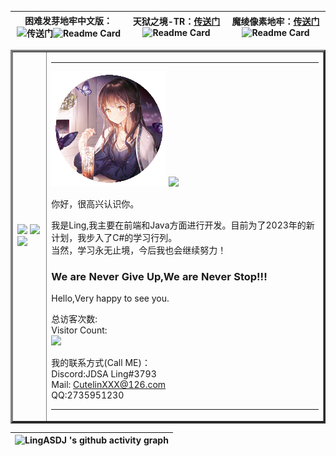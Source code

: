 <div align="center"> 
  
困难发芽地牢中文版：![传送门](https://github.com/LingASDJ/harder-sprouted-pd)![Readme Card](https://github-readme-stats.vercel.app/api/pin/?username=LingASDJ&repo=harder-sprouted-pd&show_icons=true&title_color=fff&icon_color=ffff00&text_color=00ffff&bg_color=000)|天狱之境-TR：[传送门](https://github.com/LingASDJ/SkyHell)![Readme Card](https://github-readme-stats.vercel.app/api/pin/?username=LingASDJ&repo=SkyHell&show_icons=true&title_color=fff&icon_color=ffff00&text_color=00ffff&bg_color=000)|魔绫像素地牢：[传送门](https://github.com/AnsdoShip/Magic-Ling-Pixel-Dungeon)![Readme Card](https://github-readme-stats.vercel.app/api/pin/?username=AnsdoShip&repo=magic-ling-pixel-dungeon-part2&show_icons=true&title_color=fff&icon_color=ffff00&text_color=00ffff&bg_color=000)
|-|-|-
  
  <table border="3" >  
    <td>    
      <img src="https://github-readme-stats.vercel.app/api/?username=LingASDJ&show_icons=true&title_color=fff&icon_color=ffff00&text_color=00ffff&bg_color=000&width=1000"/>
       <img src="https://github-readme-stats.vercel.app/api/top-langs/?username=LingASDJ&hide=java,css,html,shell&layout=compact&show_icons=true&title_color=fff&icon_color=ffff00&text_color=00ffff&bg_color=000&width=1000"/>
      <img src="https://github-readme-streak-stats.herokuapp.com?user=dongyuanwai&theme=vue&date_format=M%20j%5B%2C%20Y%5D"/>
    </td>
<td><hr>
<img src="Ling.png"/>
<img src="https://readme-typing-svg.herokuapp.com/?lines=鸟语花香丛之间，暮然回首小溪边;溪旁矗立竹庭院,书香逸然人悠怀;迈入院中循寻踪，恍悟万物于书中;书中自有黄金屋，期与旅者寻归途&width=650&center=true&size=37&weight=700&height=80&pause=2000">

你好，很高兴认识你。

我是Ling,我主要在前端和Java方面进行开发。目前为了2023年的新计划，我步入了C#的学习行列。<br>
当然，学习永无止境，今后我也会继续努力！
  
### We are Never Give Up,We are Never Stop!!!

Hello,Very happy to see you.

总访客次数:<br>
Visitor Count:<br>
<img src="https://profile-counter.glitch.me/LingASDJ/count.svg"/>

我的联系方式(Call ME)： <br>
Discord:JDSA Ling#3793  <br>
Mail: CutelinXXX@126.com  <br>
QQ:2735951230
<hr></td>
  </table>  


|![LingASDJ 's github activity graph](https://activity-graph.herokuapp.com/graph?username=LingASDJ&theme=vue&width=400)
|-
 
 </div>  
